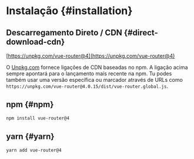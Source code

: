 # Instalação {#installation}

<VueMasteryLogoLink></VueMasteryLogoLink>

## Descarregamento Direto / CDN {#direct-download-cdn}

[https://unpkg.com/vue-router@4](https://unpkg.com/vue-router@4)

<!--email_off-->

O [Unpkg.com](https://unpkg.com) fornece ligações de CDN baseadas no npm. A ligação acima sempre apontará para o lançamento mais recente na npm. Tu podes também usar uma versão específica ou marcador através de URLs como `https://unpkg.com/vue-router@4.0.15/dist/vue-router.global.js`.

<!--/email_off-->

## npm {#npm}

```bash
npm install vue-router@4
```

## yarn {#yarn}

```bash
yarn add vue-router@4
```
